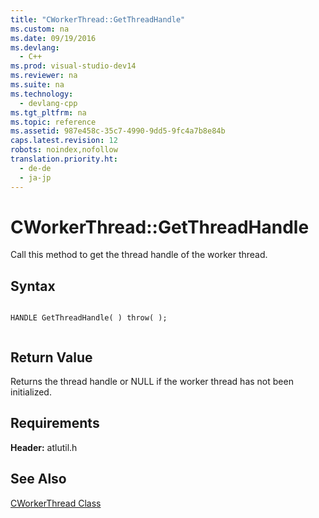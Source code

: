 ```yaml
---
title: "CWorkerThread::GetThreadHandle"
ms.custom: na
ms.date: 09/19/2016
ms.devlang: 
  - C++
ms.prod: visual-studio-dev14
ms.reviewer: na
ms.suite: na
ms.technology: 
  - devlang-cpp
ms.tgt_pltfrm: na
ms.topic: reference
ms.assetid: 987e458c-35c7-4990-9dd5-9fc4a7b8e84b
caps.latest.revision: 12
robots: noindex,nofollow
translation.priority.ht: 
  - de-de
  - ja-jp
---
```

# CWorkerThread::GetThreadHandle
Call this method to get the thread handle of the worker thread.  
  
## Syntax  
  
```  
  
HANDLE GetThreadHandle( ) throw( );  
  
```  
  
## Return Value  
 Returns the thread handle or NULL if the worker thread has not been initialized.  
  
## Requirements  
 **Header:** atlutil.h  
  
## See Also  
 [CWorkerThread Class](../vs140/CWorkerThread-Class.md)